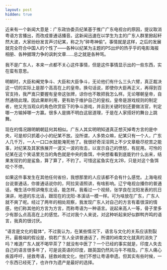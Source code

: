 ```yaml
---
layout: post
hidden: true
---
```

近来有一个新闻大意是：广东政协委员纪某基于推广广东电视台的原因，提议取消粤语方言播出，而改成普通话播音。这新闻迅速在以学生为主的广东人群里掀起轩然大波，大家纷纷发言声讨纪某，称之为”碎粤神偷“。事情就是这样，之后的发展就完全符合中国人的个性了——各种以纪某为主题的PS出炉的热乎乎的电影海报相册、各种据理力争的讽刺文章……总之就是各种骂。

我不是广东人，本来一点都不关心这件事情，但是这件事情显示出的一些东西，实在蛮有意思。

明朝时，大臣和阉党争斗、大臣和大臣争斗，无论他们有什么三头六臂，真正裁决这一切的实际上是那个高高在上的皇帝。换句话说，即使你大臣再正义，再得到百官支持，我严嵩只要握有皇帝这张牌，谅你也不敢把我怎么样。无论哪朝皇帝，自然通晓此理。因此果断利用，更有助于维护自己的皇权。皇帝是游戏规则的制定者，他又充当观众的角色欣赏臣下的争斗游戏，并且到关键时刻还要做法官，判定哪一方输掉哪一方赢。很多人是搞不明白这层道理，于是在人家搭好的舞台上跳舞。

现在的情况跟明朝朝廷何其相似。广东人其实明明知道真正想灭掉粤方言的是中央，可是却只抓着小小的纪某不放。没所谓，人多势众嘛，纪某只有一个人，广东人几千万，一人一口口水就能淹死他了。我很好奇淫淫网上不少文章极尽挖苦之能事，对纪某及其家族展开一波又一波的攻击，以宣示自己的愤怒，有屁用。可怜的纪某在这个笑话里充当的角色就是中央的鱼饵，中央想看看到底能钓什么出来，结果发现钓的是鲨鱼，算了算了，不钓了。可惜这鲨鱼实在太2B，只是对这个鱼饵咬个不停。

如果这件事发生在其他任何省份，我想那里的人应该都不会有什么感觉。上海电视台说普通话，你普通话说你的，阿拉吴语照讲，有啥影响。辽宁电视台播你的普通话，俺生活中照讲俺东北话，能怎样。我看过一个视频，张学良在沈阳发表的抗日演讲，地道的东北话，跟现在的沈阳-本溪话一模一样。可为啥放在广东，广东人就不爽了呢。经过了两年的相处观察，我发现广东人对自己的方言有着很深的情感，他们称其他的方言为方言，而称粤语为一种语言。说起来高人一等，骨子里多少有那么点高高在上的感觉。不过对我个人来说，对这种听起来好似群鸭齐鸣的语言，我真的很讨厌。

”语言是文化的载体“，不过我认为，在某些情况下，语言与文化的关系应该割裂开。最极端的假设是，倘若广东人全讲普通话了，所谓的岭南文化就真的消失了吗？难道广东人就不喝早茶了？就没有中医了？一个已经的事实就是，印度人失去自己的语言很多年了，可是说英语的印度，跟英国仍然风马牛不相及。广东人痛心疾首呼吁，拯救粤语，拯救岭南文化，他们不想让粤语申遗。但其实有些时候，一个东西已经死了，也许作为遗产是最好的选择。